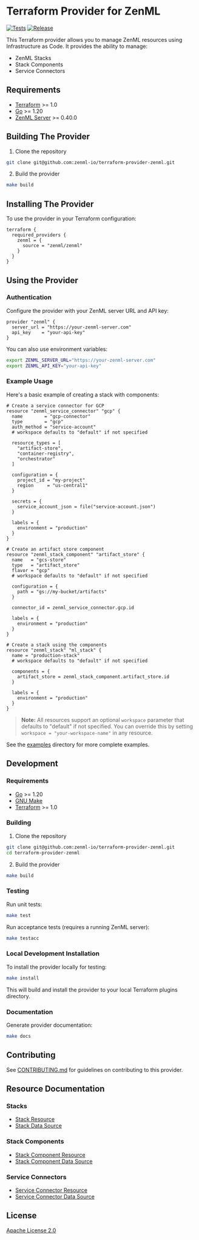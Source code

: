 # Terraform Provider for ZenML

[![Tests](https://github.com/zenml-io/terraform-provider-zenml/actions/workflows/test.yml/badge.svg)](https://github.com/zenml-io/terraform-provider-zenml/actions/workflows/test.yml)
[![Release](https://github.com/zenml-io/terraform-provider-zenml/actions/workflows/release.yml/badge.svg)](https://github.com/zenml-io/terraform-provider-zenml/actions/workflows/release.yml)

This Terraform provider allows you to manage ZenML resources using Infrastructure as Code. It provides the ability to manage:
- ZenML Stacks
- Stack Components
- Service Connectors

## Requirements

- [Terraform](https://www.terraform.io/downloads.html) >= 1.0
- [Go](https://golang.org/doc/install) >= 1.20
- [ZenML Server](https://docs.zenml.io/) >= 0.40.0

## Building The Provider

1. Clone the repository
```bash
git clone git@github.com:zenml-io/terraform-provider-zenml.git
```

2. Build the provider
```bash
make build
```

## Installing The Provider

To use the provider in your Terraform configuration:

```hcl
terraform {
  required_providers {
    zenml = {
      source = "zenml/zenml"
    }
  }
}
```

## Using the Provider

### Authentication

Configure the provider with your ZenML server URL and API key:

```hcl
provider "zenml" {
  server_url = "https://your-zenml-server.com"
  api_key    = "your-api-key"
}
```

You can also use environment variables:
```bash
export ZENML_SERVER_URL="https://your-zenml-server.com"
export ZENML_API_KEY="your-api-key"
```

### Example Usage

Here's a basic example of creating a stack with components:

```hcl
# Create a service connector for GCP
resource "zenml_service_connector" "gcp" {
  name        = "gcp-connector"
  type        = "gcp"
  auth_method = "service-account"
  # workspace defaults to "default" if not specified
  
  resource_types = [
    "artifact-store",
    "container-registry",
    "orchestrator"
  ]
  
  configuration = {
    project_id = "my-project"
    region     = "us-central1"
  }
  
  secrets = {
    service_account_json = file("service-account.json")
  }
  
  labels = {
    environment = "production"
  }
}

# Create an artifact store component
resource "zenml_stack_component" "artifact_store" {
  name   = "gcs-store"
  type   = "artifact_store"
  flavor = "gcp"
  # workspace defaults to "default" if not specified
  
  configuration = {
    path = "gs://my-bucket/artifacts"
  }
  
  connector_id = zenml_service_connector.gcp.id
  
  labels = {
    environment = "production"
  }
}

# Create a stack using the components
resource "zenml_stack" "ml_stack" {
  name = "production-stack"
  # workspace defaults to "default" if not specified
  
  components = {
    artifact_store = zenml_stack_component.artifact_store.id
  }
  
  labels = {
    environment = "production"
  }
}
```

> **Note:** All resources support an optional `workspace` parameter that defaults to "default" if not specified. You can override this by setting `workspace = "your-workspace-name"` in any resource.

See the [examples](./examples/) directory for more complete examples.

## Development

### Requirements

- [Go](https://golang.org/doc/install) >= 1.20
- [GNU Make](https://www.gnu.org/software/make/)
- [Terraform](https://www.terraform.io/downloads.html) >= 1.0

### Building

1. Clone the repository
```bash
git clone git@github.com:zenml-io/terraform-provider-zenml.git
cd terraform-provider-zenml
```

2. Build the provider
```bash
make build
```

### Testing

Run unit tests:
```bash
make test
```

Run acceptance tests (requires a running ZenML server):
```bash
make testacc
```

### Local Development Installation

To install the provider locally for testing:

```bash
make install
```

This will build and install the provider to your local Terraform plugins directory.

### Documentation

Generate provider documentation:

```bash
make docs
```

## Contributing

See [CONTRIBUTING.md](./CONTRIBUTING.md) for guidelines on contributing to this provider.

## Resource Documentation

### Stacks
- [Stack Resource](./docs/resources/stack.md)
- [Stack Data Source](./docs/data-sources/stack.md)

### Stack Components
- [Stack Component Resource](./docs/resources/stack_component.md)
- [Stack Component Data Source](./docs/data-sources/stack_component.md)

### Service Connectors
- [Service Connector Resource](./docs/resources/service_connector.md)
- [Service Connector Data Source](./docs/data-sources/service_connector.md)

## License

[Apache License 2.0](./LICENSE)